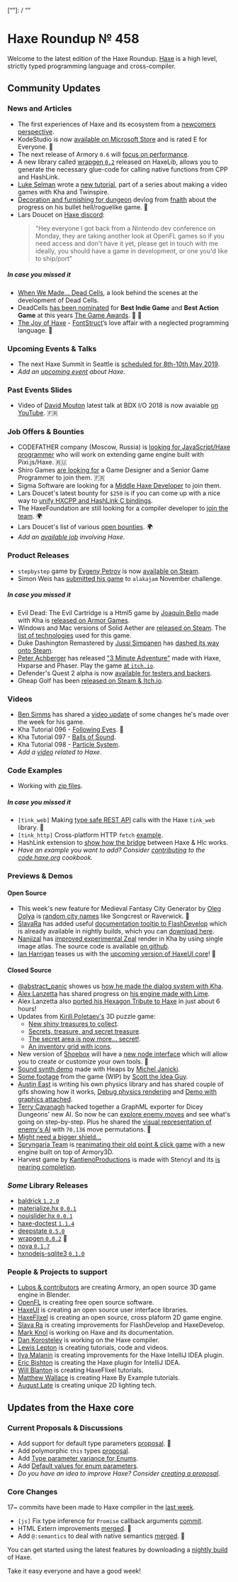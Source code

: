 [_template]: ../templates/roundup.html
[date]: / "2018-11-29 10:10:00"
[modified]: / "2018-11-29 10:59:00"
[published]: / "2018-11-29 12:00:00"
[description]: / "The latest news covering the Haxe community, featuring upcoming talks, the latest HaxeLib releases, game previews and lots more!"
[contributor]: https://twitter.com/teormech "Alexander Hohlov"
[“”]: / “”

# Haxe Roundup № 458

Welcome to the latest edition of the Haxe Roundup. [Haxe](http://haxe.org/?ref=haxe.io) is a high level, strictly typed programming language and cross-compiler.

## Community Updates

### News and Articles

- The first experiences of Haxe and its ecosystem from a [newcomers perspective](https://twitter.com/GeorgeHarpwood/status/1067376092024119299).
- KodeStudio is now [available on Microsoft Store](https://twitter.com/robdangerous/status/1065895443710861312) and is rated E for Everyone. :clap:
- The next release of Armory `0.6` will [focus on performance](https://twitter.com/luboslenco/status/1066016947995856896).
- A new library called [wrapgen `0.2`](https://lib.haxe.org/p/wrapgen/) released on HaxeLib, allows you to generate the necessary glue-code for calling native functions from CPP and HashLink.
- [Luke Selman](https://twitter.com/tienery/) wrote a [new tutorial](https://www.lukeselman.com/creating-a-simple-context/), part of a series about making a video games with Kha and Twinspire.
- [Decoration and furnishing for dungeon](https://fnaith.wordpress.com/2018/11/28/decoration-and-furnishing-for-dungeon/) devlog from [fnaith](https://twitter.com/fnaith/) about the progress on his bullet hell/roguelike game. :star2:
- Lars Doucet on [Haxe discord](https://discordapp.com/channels/162395145352904705/162656395110514688/513095614813306901):  
  > "Hey everyone I got back from a Nintendo dev conference on Monday, they are taking another look at OpenFL games so if you need access and don't have it yet, please get in touch with me ideally, you should have a game in development, or one you'd like to ship/port"

##### _In case you missed it_

- [When We Made... Dead Cells](https://www.mcvuk.com/development/when-we-made-dead-cells), a look behind the scenes at the development of Dead Cells.
- DeadCells [has been nominated](https://twitter.com/deepnightfr/status/1063008905553428480) for **Best Indie Game** and **Best Action Game** at this years [The Game Awards](https://twitter.com/thegameawards/). :tada: :clap:
- [The Joy of Haxe](https://medium.com/@fontstruct/the-joy-of-haxe-84f933f4b859) - [FontStruct](https://twitter.com/fontstruct)’s love affair with a neglected programming language. :star2:

### Upcoming Events & Talks

- The next Haxe Summit in Seattle is [scheduled for 8th-10th May 2019](https://twitter.com/HaxeSummit/status/1033006480155439104).
- _Add an [upcoming event](https://github.com/skial/haxe.io/labels/events) about Haxe._

### Past Events Slides

- Video of [David Mouton](https://twitter.com/damoebius) latest talk at BDX I/O 2018 is now avaiable [on YouTube](https://www.youtube.com/watch?list=PLUJzERpatfsWJ6qlXnlCPC5g0nFQN7Z5N&v=VqtF54Ym4Lo). :fr:

### Job Offers & Bounties

- CODEFATHER company (Moscow, Russia) is [looking for JavaScript/Haxe programmer](https://gamedev.ru/job/forum/?id=240304) who will work on extending game engine built with Pixi.js/Haxe. :ru:
- Shiro Games [are looking for](http://shirogames.com/en/jobs) a Game Designer and a Senior Game Programmer to join them. :fr:
- Sigma Software are looking for a [Middle Haxe Developer](https://sigma.software/about/sigma-career/vacancies/middle-haxe-developer) to join them.
- Lars Doucet's latest bounty for `$250` is if you can come up with a nice way to [unify HXCPP and HashLink C bindings](https://twitter.com/larsiusprime/status/1047543673901211649).
- The HaxeFoundation are still looking for a compiler developer to [join the team](https://haxe.org/blog/hf-is-recruiting/). :earth_africa:
- Lars Doucet's list of various [open bounties](https://github.com/larsiusprime/larsBounties/issues). :earth_africa:
- _Add an [available job](https://github.com/skial/haxe.io/labels/jobs) involving Haxe_.

### Product Releases

- `stepbystep` game by [Evgeny Petrov](https://twitter.com/fiddenmar/) is now [available on Steam](https://twitter.com/fiddenmar/status/1065637383012564993).
- Simon Weis has [submitted his game](https://twitter.com/Laguna_999/status/1066599591397732352) to `alakajam` November challenge.

##### _In case you missed it_

- Evil Dead: The Evil Cartridge is a Html5 game by [Joaquin Bello](https://twitter.com/JoaquinBelloD) made with Kha is [released on Armor Games](https://twitter.com/JoaquinBelloD/status/1065344937858867205).
- Windows and Mac versions of Solid Aether are [released on Steam](https://twitter.com/falworks/status/1045910581989928962). The [list of technologies](https://www.fal-works.com/solid-aether-credits) used for this game.
- Duke Dashington Remastered by [Jussi Simpanen](https://twitter.com/AdventIslands) has [dashed its way onto Steam](https://twitter.com/Stencyl/status/1063946250461036544).
- [Peter Achberger](https://twitter.com/PeterAchberger) has released ["3 Minute Adventure"](https://twitter.com/PeterAchberger/status/1063351362027773952) made with Haxe, Hxparse and Phaser. Play the game [at `itch.io`](https://antriel.itch.io/3-minute-adventure).
- Defender's Quest 2 alpha is now [available for testers and backers](https://twitter.com/larsiusprime/status/1058460720382251011).
- Gheap Golf has been [released on Steam & Itch.io](https://twitter.com/Cheap__Golf/status/1059491318454468608).

### Videos

- [Ben Simms](https://twitter.com/zerosimms/) has shared a [video update](https://twitter.com/zerosimms/status/1066075804998819840) of some changes he's made over the week for his game.
- Kha Tutorial 096 - [Following Eyes](https://www.youtube.com/watch?v=n0BmapWqbZc). :eyes:
- Kha Tutorial 097 - [Balls of Sound](https://www.youtube.com/watch?v=9rUFKqikLg8).
- Kha Tutorial 098 - [Particle System](https://www.youtube.com/watch?v=1B9ZOwR3MNM).
- _Add a [video](https://github.com/skial/haxe.io/labels/jobs) related to Haxe_.

### Code Examples

- Working with [zip files](https://code.haxe.org/category/other/haxe-zip.html).

##### _In case you missed it_

- `[tink_web]` Making [type safe REST API](https://twitter.com/kevinresol/status/1065538126767022080) calls with the Haxe `tink_web` library. :star2:
- `[tink_http]` Cross-platform HTTP `fetch` [example](https://twitter.com/kevinresol/status/1056847124619440128).
- HashLink extension to [show how the bridge](https://community.haxe.org/t/simple-hl-extension/1294/1) between Haxe & Hlc works.
- _Have an example you want to add? Consider [contributing](https://github.com/HaxeFoundation/code-cookbook#contributing-articles) to the [code.haxe.org](https://code.haxe.org/) cookbook._

### Previews & Demos

#### Open Source

- This week's new feature for Medieval Fantasy City Generator by [Oleg Dolya](https://twitter.com/watawatabou/) is [random city names](https://twitter.com/watawatabou/status/1065737477648977923) like Songcrest or Raverwick. :star2:
- [SlavaRa](https://twitter.com/Slava_Ra/) has added useful [documentation tooltip to FlashDevelop](https://twitter.com/Slava_Ra/status/1067765186340286465) which is already available in nightly builds, which you can [download here](http://flashdevelop.org/downloads/builds/).
- [Nanjizal](https://twitter.com/Nanjizal_net/) has [improved experimental Zeal](https://twitter.com/Nanjizal_net/status/1066187260469669889) render in Kha by using single image atlas. The source code is available [on github](https://github.com/nanjizal/Xperimental).
- [Ian Harrigan](https://twitter.com/IanHarrigan1982/) teases us with the [upcoming version of HaxeUI core](https://twitter.com/IanHarrigan1982/status/1067765569213120512)! :star2:

#### Closed Source

- [@abstract_panic](https://twitter.com/abstract_panic/) showes us [how he made the dialog system with Kha](https://twitter.com/abstract_panic/status/1065662127304843264).
- [Alex Lanzetta](https://twitter.com/Zanzlanz/) has shared progress on [his engine made with Lime](https://twitter.com/Zanzlanz/status/1065655711168954368).
- Alex Lanzetta also [ported his Hexagon Tribute to Haxe](https://twitter.com/Zanzlanz/status/1066180622727741440) in just about 6 hours!
- Updates from [Kirill Poletaev's](https://twitter.com/kircode/) 3D puzzle game:
  + [New shiny treasures to collect](https://twitter.com/kircode/status/1066342978652905472).
  + [Secrets, treasure, and secret treasure](https://twitter.com/kircode/status/1066714424273186816).
  + [The secret area is now more... secret!](https://twitter.com/kircode/status/1067497259556851712).
  + [An inventory grid with icons](https://twitter.com/kircode/status/1067864049977827328).
- New version of [Shoebox](https://renderhjs.net/shoebox/) will have a [new node interface](https://twitter.com/renderhjs/status/1063332275201298432) which will allow you to create or customize your own tools. :star2:
- [Sound synth demo](https://twitter.com/megacontroleur/status/1065934726265999362) made with Heaps by [Michel Janicki](https://twitter.com/megacontroleur/).
- [Some footage](https://twitter.com/AnIdeaGuy/status/1066396965578125312) from the game (WIP) by [Scott the Idea Guy](https://twitter.com/AnIdeaGuy).
- [Austin East](https://twitter.com/austinweast/) is writing his own physics library and has shared couple of gifs showing how it works, [Debug physics rendering](https://twitter.com/austinweast/status/1066408773667962880) and [Demo with graphics attached](https://twitter.com/austinweast/status/1066508947652268032).
- [Terry Cavanagh](https://twitter.com/terrycavanagh/) hacked together a GraphML exporter for Dicey Dungeons' new AI. So now he can [explore enemy moves](https://twitter.com/terrycavanagh/status/1066487412128444416) and see what's going on step-by-step. Plus he shared the [visual representation of enemy's AI](https://twitter.com/terrycavanagh/status/1067196240348237824) with `70,136` move permutations. :star2:
- [Might need a bigger shield...](https://twitter.com/_arnulfo/status/1066358894736207872)
- [Spryngaria Team](https://twitter.com/Spryngaria) is [reanimating their old point & click game](https://twitter.com/Spryngaria/status/1066461570484629504) with a new engine built on top of Armory3D.
- Harvest game by [KantienoProductions](https://twitter.com/Kantieno/) is made with Stencyl and its [is nearing completion](https://twitter.com/Kantieno/status/1067964896766234629).

### _Some_ Library Releases

- [baldrick `1.2.0`](https://lib.haxe.org/p/baldrick)
- [materialize.hx `0.0.1`](https://lib.haxe.org/p/materialize.hx)
- [nouislider.hx `0.0.1`](https://lib.haxe.org/p/nouislider.hx)
- [haxe-doctest `1.1.4`](https://lib.haxe.org/p/haxe-doctest)
- [deepstate `0.5.0`](https://lib.haxe.org/p/deepstate)
- [wrapgen `0.0.2`](https://lib.haxe.org/p/wrapgen) :star2:
- [nova `0.1.7`](https://lib.haxe.org/p/nova)
- [hxnodejs-sqlite3 `0.1.0`](https://lib.haxe.org/p/hxnodejs-sqlite3)

### People & Projects to support

- [Lubos & contributors](https://armory3d.org/fund) are creating Armory, an open source 3D game engine in Blender.
- [OpenFL](https://www.patreon.com/openfl) is creating free open source software.
- [HaxeUI](https://www.patreon.com/haxeui) is creating an open source user interface libraries.
- [HaxeFlixel](https://www.patreon.com/haxeflixel) is creating an open source, cross plaform 2D game engine.
- [Slava Ra](https://www.patreon.com/slavara) is creating improvements for FlashDevelop and HaxeDevelop.
- [Mark Knol](https://www.patreon.com/markknol) is working on Haxe and its documentation.
- [Dan Korostelev](https://www.patreon.com/nadako) is working on the Haxe compiler.
- [Lewis Lepton](https://www.patreon.com/lewislepton) is creating tutorials, code and videos.
- [Ilya Malanin](https://www.patreon.com/mayakwd) is creating improvements for the Haxe IntelliJ IDEA plugin.
- [Eric Bishton](https://www.patreon.com/EricBishton) is creating the Haxe plugin for IntelliJ IDEA.
- [Will Blanton](https://www.patreon.com/x01010111) is creating HaxeFlixel tutorials.
- [Matthew Wallace](https://www.patreon.com/haxeexamples) is creating Haxe By Example tutorials.
- [August Late](http://www.patreon.com/augustlate) is creating unique 2D lighting tech.

## Updates from the Haxe core

### Current Proposals & Discussions

- Add support for default type parameters [proposal](https://github.com/HaxeFoundation/haxe-evolution/pull/50). :star2:
- Add polymorphic `this` types [proposal](https://github.com/HaxeFoundation/haxe-evolution/pull/36).
- Add [Type parameter variance for Enums](https://github.com/HaxeFoundation/haxe-evolution/pull/28).
- Add [Default values for enum parameters](https://github.com/HaxeFoundation/haxe-evolution/issues/27).
- _Do you have an idea to improve Haxe? Consider [creating a proposal]._

### Core Changes

17~ commits have been made to Haxe compiler in the [last week].

- `[js]` Fix type inference for `Promise` callback arguments [commit](https://github.com/HaxeFoundation/haxe/commit/dd443c3c684e85859c291302b2b6108cfb7f7290).
- HTML Extern improvements [merged](https://github.com/HaxeFoundation/haxe/pull/7567). :star2:
- Add `@:semantics` to deal with native semantics [merged](https://github.com/HaxeFoundation/haxe/pull/7463). :star2:

You can get started using the latest features by downloading a [nightly build] of Haxe.

Take it easy everyone and have a good week!

[nightly build]: http://build.haxe.org
[creating a proposal]: https://github.com/HaxeFoundation/haxe-evolution
[last week]: https://github.com/issues?utf8=%E2%9C%93&q=closed%3A2018-11-22..2018-11-29+org%3Ahaxefoundation+is%3Aclosed+
